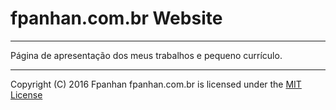 # fpanhan.com.br Website #
-------------------------------------------------------------------------------

Página de apresentação dos meus trabalhos e pequeno currículo.

-------------------------------------------------------------------------------
Copyright (C) 2016 Fpanhan
fpanhan.com.br is licensed under the [MIT License](http://www.opensource.org/licenses/mit-license.php)